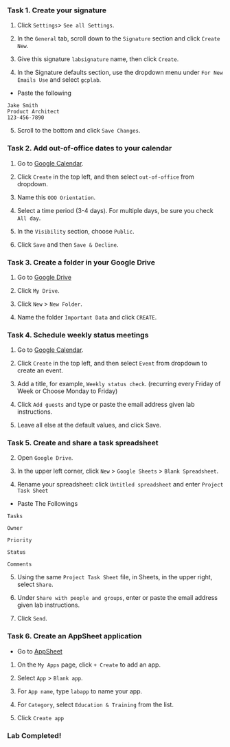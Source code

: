 

### Task 1. Create your signature

1. Click `Settings`> `See all Settings`.

2. In the `General` tab, scroll down to the `Signature` section and click `Create New`.

3. Give this signature `labsignature` name, then click `Create`.

4. In the Signature defaults section, use the dropdown menu under `For New Emails Use` and select `gcplab`.

* Paste the following

```
Jake Smith
Product Architect
123-456-7890
```

5. Scroll to the bottom and click `Save Changes`.

### Task 2. Add out-of-office dates to your calendar

1. Go to [Google Calendar](https://calendar.google.com).

2. Click `Create` in the top left, and then select `out-of-office` from dropdown.

3. Name this `OOO Orientation`.

4. Select a time period  (3-4 days). For multiple days, be sure you check `All day`.

5. In the `Visibility` section, choose `Public`.

6. Click `Save` and then `Save & Decline`.

### Task 3. Create a folder in your Google Drive

1. Go to [Google Drive](https://drive.google.com)

2. Click `My Drive`.

3. Click `New` > `New Folder`.

4. Name the folder `Important Data` and click `CREATE`.

### Task 4. Schedule weekly status meetings

1. Go to [Google Calendar](https://calendar.google.com).

2. Click `Create` in the top left, and then select `Event` from dropdown to create an event.

3. Add a title, for example, `Weekly status check`. (recurring every Friday of Week or Choose Monday to Friday)

4. Click `Add guests` and type or paste the email address given lab instructions.

5. Leave all else at the default values, and click Save.

### Task 5. Create and share a task spreadsheet

2. Open `Google Drive`.

3. In the upper left corner, click `New` > `Google Sheets` > `Blank Spreadsheet`.

4. Rename your spreadsheet: click `Untitled spreadsheet` and enter `Project Task Sheet`

* Paste The Followings

```
Tasks
```
```
Owner
```
```
Priority
```
```
Status
```
```
Comments
```

5. Using the same `Project Task Sheet` file, in Sheets, in the upper right, select `Share`.

6. Under `Share with people and groups`, enter or paste the email address given lab instructions.

7. Click `Send`.

### Task 6. Create an AppSheet application

* Go to [AppSheet](https://appsheet.com/)

1. On the `My Apps` page, click `+ Create` to add an app.

2. Select `App` > `Blank app`.

3. For `App name`, type `labapp` to name your app.

4. For `Category`, select `Education & Training` from the list.

5. Click `Create app`

### Lab Completed!
